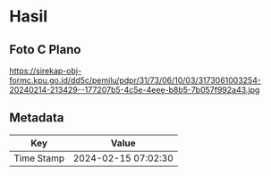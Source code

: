 # Hasil

## Foto C Plano

https://sirekap-obj-formc.kpu.go.id/dd5c/pemilu/pdpr/31/73/06/10/03/3173061003254-20240214-213429--177207b5-4c5e-4eee-b8b5-7b057f992a43.jpg


## Metadata

| Key        | Value               |
| ---------- | ------------------- |
| Time Stamp | 2024-02-15 07:02:30 |



